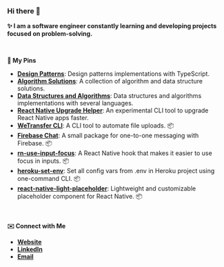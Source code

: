 ### Hi there 👋

**✨ I am a software engineer constantly learning and developing projects focused on problem-solving.**

<br>

**📌 My Pins**

- **[Design Patterns](https://github.com/metehankurucu/design-patterns)**: Design patterns implementations with TypeScript.
- **[Algorithm Solutions](https://github.com/metehankurucu/algo-solutions)**: A collection of algorithm and data structure solutions.
- **[Data Structures and Algorithms](https://github.com/metehankurucu/data-structures-and-algorithms)**: Data structures and algorithms implementations with several languages.
- **[React Native Upgrade Helper](https://github.com/metehankurucu/react-native-upgrade-helper)**: An experimental CLI tool to upgrade React Native apps faster.
- **[WeTransfer CLI](https://github.com/metehankurucu/wetransfer-cli)**: A CLI tool to automate file uploads. 📦
- **[Firebase Chat](https://github.com/metehankurucu/firebase-chat)**: A small package for one-to-one messaging with Firebase. 📦
- **[rn-use-input-focus](https://github.com/metehankurucu/rn-use-input-focus)**: A React Native hook that makes it easier to use focus in inputs. 📦
- **[heroku-set-env](https://github.com/metehankurucu/heroku-set-env)**: Set all config vars from .env in Heroku project using one-command CLI. 📦
- **[react-native-light-placeholder](https://github.com/metehankurucu/react-native-light-placeholder)**: Lightweight and customizable placeholder component for React Native. 📦

<br>

**✉️ Connect with Me**

- **[Website](https://metehan.dev)**
- **[LinkedIn](https://linkedin.com/in/metehankurucu)**
- **[Email](mailto:metehankurucu@gmail.com)**
